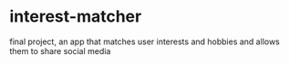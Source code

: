 # interest-matcher
final project, an app that matches user interests and hobbies and allows them to share social media 
